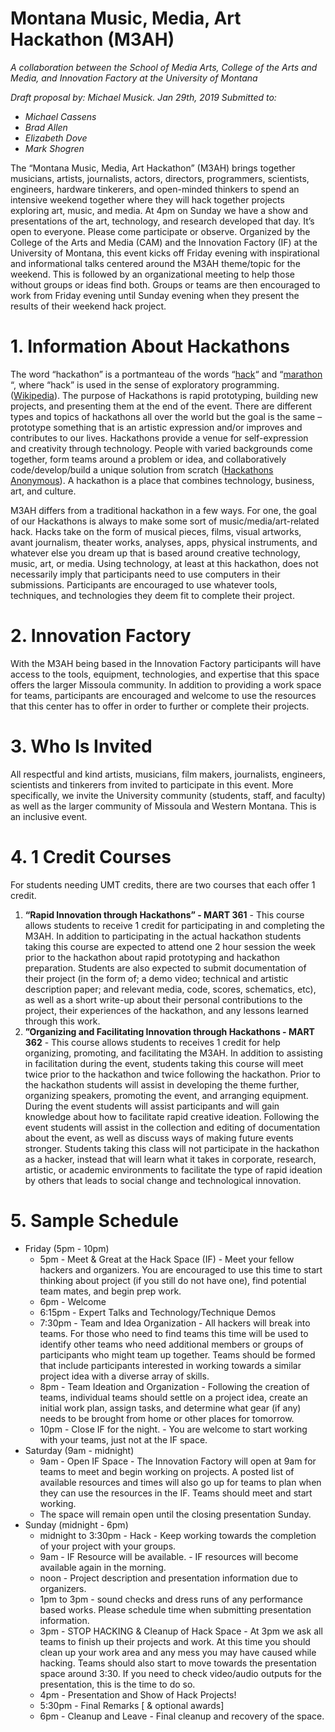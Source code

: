 # Montana Music, Media, Art Hackathon (M3AH)
_A collaboration between the School of Media Arts, College of the Arts and Media, and Innovation Factory at the University of Montana_

_Draft proposal by: Michael Musick. Jan 29th, 2019_
_Submitted to:_
- _Michael Cassens_
- _Brad  Allen_
- _Elizabeth Dove_
- _Mark Shogren_


The “Montana Music, Media, Art Hackathon” (M3AH) brings together musicians, artists, journalists, actors, directors, programmers, scientists, engineers, hardware tinkerers, and open-minded thinkers to spend an intensive weekend together where they will hack together projects exploring art, music, and media. At 4pm on Sunday we have a show and presentations of the art, technology, and research developed that day. It’s open to everyone. Please come participate or observe.
Organized by the College of the Arts and Media (CAM) and the Innovation Factory (IF) at the University of Montana, this event kicks off Friday evening with inspirational and informational talks centered around the M3AH theme/topic for the weekend. This is followed by an organizational meeting to help those without groups or ideas find both. Groups or teams are then encouraged to work from Friday evening until Sunday evening when they present the results of their weekend hack project. 


# 1. Information About Hackathons
The word “hackathon” is a  portmanteau  of the words “[hack](https://en.wikipedia.org/wiki/Hacker_)“ and “[marathon](https://en.wikipedia.org/wiki/Marathon) “, where “hack” is used in the sense of exploratory programming. ([Wikipedia](https://en.wikipedia.org/wiki/Hackathon)). 
The purpose of Hackathons is rapid prototyping, building new projects, and presenting them at the end of the event. There are different types and topics of hackathons all over the world but the goal is the same – prototype something that is an artistic expression and/or improves and contributes to our lives. Hackathons provide a venue for self-expression and creativity through technology. People with varied backgrounds come together, form teams around a problem or idea, and collaboratively code/develop/build a unique solution from scratch ([Hackathons Anonymous](https://medium.com/hackathons-anonymous/wtf-is-a-hackathon-92668579601)). A hackathon is a place that combines technology, business, art, and culture.

M3AH differs from a traditional hackathon in a few ways. For one, the goal of our Hackathons is always to make some sort of music/media/art-related hack. Hacks take on the form of musical pieces, films, visual artworks, avant journalism, theater works, analyses, apps, physical instruments, and whatever else you dream up that is based around creative technology, music, art, or media. 
Using technology, at least at this hackathon, does not necessarily imply that participants need to use computers in their submissions. Participants are encouraged to use whatever tools, techniques, and technologies they deem fit to complete their project. 

# 2. Innovation Factory 
With the M3AH being based in the Innovation Factory participants will have access to the tools, equipment, technologies, and expertise that this space offers the larger Missoula community. In addition to providing a work space for teams, participants are encouraged and welcome to use the resources that this center has to offer in order to further or complete their projects. 


# 3. Who Is Invited
All respectful and kind artists, musicians, film makers, journalists, engineers, scientists and tinkerers from invited to participate in this event. More specifically, we invite the University community (students, staff, and faculty) as well as the larger community of Missoula and Western Montana. This is an inclusive event. 

# 4. 1 Credit Courses
For students needing UMT credits, there are two courses that each offer 1 credit. 
1. **“Rapid Innovation through Hackathons” - MART 361** - This course allows students to receive 1 credit for participating in and completing the M3AH. In addition to participating in the actual hackathon students taking this course are expected to attend one 2 hour session the week prior to the hackathon about rapid prototyping and hackathon preparation. Students are also expected to submit documentation of their project (in the form of; a demo video; technical and artistic description paper; and relevant media, code, scores, schematics, etc), as well as a short write-up about their personal contributions to the project, their experiences of the hackathon, and any lessons learned through this work. 
2. **”Organizing and Facilitating Innovation through Hackathons - MART 362** - This course allows students to receives 1 credit for help organizing, promoting, and facilitating the M3AH. In addition to assisting in facilitation during the event, students taking this course will meet twice prior to the hackathon and twice following the hackathon. Prior to the hackathon students will assist in developing the theme further, organizing speakers, promoting the event, and arranging equipment. During the event students will assist participants and will gain knowledge about how to facilitate rapid creative ideation. Following the event students will assist in the collection and editing of documentation about the event, as well as discuss ways of making future events stronger. Students taking this class will not participate in the hackathon as a hacker, instead that will learn what it takes in corporate, research, artistic, or academic environments to facilitate the type of rapid ideation by others that leads to social change and technological innovation. 


# 5. Sample Schedule
- Friday (5pm - 10pm)
	- 5pm - Meet & Great at the Hack Space (IF) - Meet your fellow hackers and organizers. You are encouraged to use this time to start thinking about project (if you still do not have one), find potential team mates, and begin prep work.
	- 6pm - Welcome
	- 6:15pm - Expert Talks and Technology/Technique Demos
	- 7:30pm - Team and Idea Organization - All hackers will break into teams. For those who need to find teams this time will be used to identify other teams who need additional members or groups of participants who might team up together. Teams should be formed that include participants interested in working towards a similar project idea with a diverse array of skills. 
	- 8pm - Team Ideation and Organization - Following the creation of teams, individual teams should settle on a project idea, create an initial work plan, assign tasks, and determine what gear (if any) needs to be brought from home or other places for tomorrow.
	- 10pm - Close IF for the night. - You are welcome to start working with your teams, just not at the IF space.
- Saturday (9am - midnight)
	- 9am - Open IF Space - The Innovation Factory will open at 9am for teams to meet and begin working on projects. A posted list of available resources and times will also go up for teams to plan when they can use the resources in the IF. Teams should meet and start working. 
	- The space will remain open until the closing presentation Sunday.
- Sunday (midnight - 6pm)
	- midnight to 3:30pm - Hack - Keep working towards the completion of your project with your groups. 
	- 9am - IF Resource will be available. - IF resources will become available again in the morning. 
	- noon - Project description and presentation information due to organizers.
	- 1pm to 3pm - sound checks and dress runs of any performance based works. Please schedule time when submitting presentation information.
	- 3pm - STOP HACKING & Cleanup of Hack Space - At 3pm we ask all teams to finish up their projects and work. At this time you should clean up your work area and any mess you may have caused while hacking. Teams should also start to move towards the presentation space around 3:30. If you need to check video/audio outputs for the presentation, this is the time to do so.
	- 4pm - Presentation and Show of Hack Projects!
	- 5:30pm - Final Remarks [ & optional awards]
	- 6pm - Cleanup and Leave - Final cleanup and recovery of the space. 

